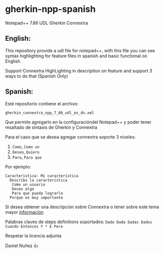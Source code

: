 # gherkin-npp-spanish

Notepad++ 7.86 UDL Gherkin Connextra

## English:

This repository provide a udl file for notepad++, with this file you can see syntax highlighting for feature files in spanish and basic functional on English.

Support Connextra HighLighting in description on feature and support 3 ways to do that (Spanish Only)

## Spanish:

Este repositorio contiene el archivo:
```
gherkin_connextra_npp_7_86_udl_es_dn.xml
```
Que permite agregarlo en la configuracióndel Notepad++ y poder tener resaltado de sintaxis de Gherkin y Connextra

Para el caso que se desea agregar connextra soporte 3 niveles:

1. `Como`, `Como un`
2. `Deseo`, `Quiero`
3. `Para`, `Para que`

Por ejemplo:
```
Caracterìstica: Mi característica
  Describo la característica
   Como un usuario
   Deseo algo
   Para que pueda lograrlo
  Porque es muy importante
```
Si desea obtener una descripción sobre Connextra o tener sobre este tema mayor [información](http://antonymarcano.com/blog/2016/08/how-the-industry-broke-the-connextra-template/)

Palabras claves de steps definitions soportados: `Dado Dada Dadas Dados Cuando Entonces Y * E Pero`

Respetar la licencia adjunta

Daniel Nuñez :+1:
